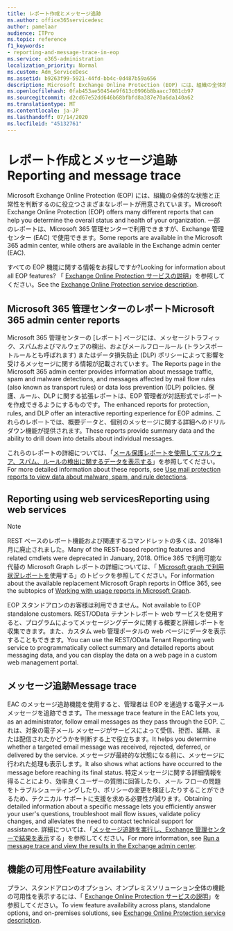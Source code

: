 ```yaml
---
title: レポート作成とメッセージ追跡
ms.author: office365servicedesc
author: pamelaar
audience: ITPro
ms.topic: reference
f1_keywords:
- reporting-and-message-trace-in-eop
ms.service: o365-administration
localization_priority: Normal
ms.custom: Adm_ServiceDesc
ms.assetid: b9263f99-5921-44fd-bb4c-0d487b59a656
description: Microsoft Exchange Online Protection (EOP) には、組織の全体的な状態と正常性を判断するのに役立つさまざまなレポートが用意されています。 一部のレポートは、Microsoft 365 管理センターで利用できますが、Exchange 管理センター (EAC) で使用できます。
ms.openlocfilehash: 0fab453ae50454e9f613c0996b8baacc7081cb97
ms.sourcegitcommit: d2cd67e52dd646b68bfbfd8a387e70a6da140a62
ms.translationtype: MT
ms.contentlocale: ja-JP
ms.lasthandoff: 07/14/2020
ms.locfileid: "45132761"
---
```

# <a name="reporting-and-message-trace"></a><span data-ttu-id="97e12-104">レポート作成とメッセージ追跡</span><span class="sxs-lookup"><span data-stu-id="97e12-104">Reporting and message trace</span></span>

<span data-ttu-id="97e12-105">Microsoft Exchange Online Protection (EOP) には、組織の全体的な状態と正常性を判断するのに役立つさまざまなレポートが用意されています。</span><span class="sxs-lookup"><span data-stu-id="97e12-105">Microsoft Exchange Online Protection (EOP) offers many different reports that can help you determine the overall status and health of your organization.</span></span> <span data-ttu-id="97e12-106">一部のレポートは、Microsoft 365 管理センターで利用できますが、Exchange 管理センター (EAC) で使用できます。</span><span class="sxs-lookup"><span data-stu-id="97e12-106">Some reports are available in the Microsoft 365 admin center, while others are available in the Exchange admin center (EAC).</span></span>

<span data-ttu-id="97e12-107">すべての EOP 機能に関する情報をお探しですか?</span><span class="sxs-lookup"><span data-stu-id="97e12-107">Looking for information about all EOP features?</span></span> <span data-ttu-id="97e12-108">「 [Exchange Online Protection サービスの説明](exchange-online-protection-service-description.md)」を参照してください。</span><span class="sxs-lookup"><span data-stu-id="97e12-108">See the [Exchange Online Protection service description](exchange-online-protection-service-description.md).</span></span>

## <a name="microsoft-365-admin-center-reports"></a><span data-ttu-id="97e12-109">Microsoft 365 管理センターのレポート</span><span class="sxs-lookup"><span data-stu-id="97e12-109">Microsoft 365 admin center reports</span></span>

<span data-ttu-id="97e12-110">Microsoft 365 管理センターの [レポート] ページには、メッセージトラフィック、スパムおよびマルウェアの検出、およびメールフロールール (トランスポートルールとも呼ばれます) またはデータ損失防止 (DLP) ポリシーによって影響を受けるメッセージに関する情報が記載されています。</span><span class="sxs-lookup"><span data-stu-id="97e12-110">The Reports page in the Microsoft 365 admin center provides information about message traffic, spam and malware detections, and messages affected by mail flow rules (also known as transport rules) or data loss prevention (DLP) policies.</span></span> <span data-ttu-id="97e12-111">保護、ルール、DLP に関する拡張レポートは、EOP 管理者が対話形式でレポートを作成できるようにするものです。</span><span class="sxs-lookup"><span data-stu-id="97e12-111">The enhanced reports for protection, rules, and DLP offer an interactive reporting experience for EOP admins.</span></span> <span data-ttu-id="97e12-112">これらのレポートでは、概要データと、個別のメッセージに関する詳細へのドリルダウン機能が提供されます。</span><span class="sxs-lookup"><span data-stu-id="97e12-112">These reports provide summary data and the ability to drill down into details about individual messages.</span></span>

<span data-ttu-id="97e12-113">これらのレポートの詳細については、「[メール保護レポートを使用してマルウェア、スパム、ルールの検出に関するデータを表示する](https://docs.microsoft.com/exchange/monitoring/use-mail-protection-reports)」を参照してください。</span><span class="sxs-lookup"><span data-stu-id="97e12-113">For more detailed information about these reports, see [Use mail protection reports to view data about malware, spam, and rule detections](https://docs.microsoft.com/exchange/monitoring/use-mail-protection-reports).</span></span>

## <a name="reporting-using-web-services"></a><span data-ttu-id="97e12-114">Reporting using web services</span><span class="sxs-lookup"><span data-stu-id="97e12-114">Reporting using web services</span></span>

> [!NOTE]
> <span data-ttu-id="97e12-115">REST ベースのレポート機能および関連するコマンドレットの多くは、2018年1月に廃止されました。</span><span class="sxs-lookup"><span data-stu-id="97e12-115">Many of the REST-based reporting features and related cmdlets were deprecated in January, 2018.</span></span> <span data-ttu-id="97e12-116">Office 365 で利用可能な代替の Microsoft Graph レポートの詳細については、「 [Microsoft graph で利用状況レポートを](https://go.microsoft.com/fwlink/p/?LinkID=865135)使用する」のトピックを参照してください。</span><span class="sxs-lookup"><span data-stu-id="97e12-116">For information about the available replacement Microsoft Graph reports in Office 365, see the subtopics of [Working with usage reports in Microsoft Graph](https://go.microsoft.com/fwlink/p/?LinkID=865135).</span></span>

<span data-ttu-id="97e12-117">EOP スタンドアロンのお客様は利用できません。</span><span class="sxs-lookup"><span data-stu-id="97e12-117">Not available to EOP standalone customers.</span></span> <span data-ttu-id="97e12-118">REST/OData テナントレポート web サービスを使用すると、プログラムによってメッセージングデータに関する概要と詳細レポートを収集できます。また、カスタム web 管理ポータルの web ページにデータを表示することもできます。</span><span class="sxs-lookup"><span data-stu-id="97e12-118">You can use the REST/OData Tenant Reporting web service to programmatically collect summary and detailed reports about messaging data, and you can display the data on a web page in a custom web management portal.</span></span>

## <a name="message-trace"></a><span data-ttu-id="97e12-119">メッセージ追跡</span><span class="sxs-lookup"><span data-stu-id="97e12-119">Message trace</span></span>

<span data-ttu-id="97e12-120">EAC のメッセージ追跡機能を使用すると、管理者は EOP を通過する電子メールメッセージを追跡できます。</span><span class="sxs-lookup"><span data-stu-id="97e12-120">The message trace feature in the EAC lets you, as an administrator, follow email messages as they pass through the EOP.</span></span> <span data-ttu-id="97e12-121">これは、対象の電子メール メッセージがサービスによって受信、拒否、延期、または配信されたかどうかを判断する上で役立ちます。</span><span class="sxs-lookup"><span data-stu-id="97e12-121">It helps you determine whether a targeted email message was received, rejected, deferred, or delivered by the service.</span></span> <span data-ttu-id="97e12-122">メッセージが最終的な状態になる前に、メッセージに行われた処理も表示します。</span><span class="sxs-lookup"><span data-stu-id="97e12-122">It also shows what actions have occurred to the message before reaching its final status.</span></span> <span data-ttu-id="97e12-123">特定メッセージに関する詳細情報を得ることにより、効率良くユーザーの質問に回答したり、メール フローの問題をトラブルシューティングしたり、ポリシーの変更を検証したりすることができるため、テクニカル サポートに支援を求める必要性が減ります。</span><span class="sxs-lookup"><span data-stu-id="97e12-123">Obtaining detailed information about a specific message lets you efficiently answer your user's questions, troubleshoot mail flow issues, validate policy changes, and alleviates the need to contact technical support for assistance.</span></span> <span data-ttu-id="97e12-124">詳細については、「[メッセージ追跡を実行し、Exchange 管理センターで結果を表示](https://docs.microsoft.com/exchange/monitoring/trace-an-email-message/run-a-message-trace-and-view-results)する」を参照してください。</span><span class="sxs-lookup"><span data-stu-id="97e12-124">For more information, see [Run a message trace and view the results in the Exchange admin center](https://docs.microsoft.com/exchange/monitoring/trace-an-email-message/run-a-message-trace-and-view-results).</span></span>

## <a name="feature-availability"></a><span data-ttu-id="97e12-125">機能の可用性</span><span class="sxs-lookup"><span data-stu-id="97e12-125">Feature availability</span></span>

<span data-ttu-id="97e12-126">プラン、スタンドアロンのオプション、オンプレミスソリューション全体の機能の可用性を表示するには、「 [Exchange Online Protection サービスの説明](exchange-online-protection-service-description.md)」を参照してください。</span><span class="sxs-lookup"><span data-stu-id="97e12-126">To view feature availability across plans, standalone options, and on-premises solutions, see [Exchange Online Protection service description](exchange-online-protection-service-description.md).</span></span>
